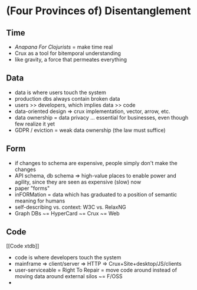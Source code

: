 # (Four Provinces of) Disentanglement

## Time

- _Anapana For Clojurists_ = make time real
- Crux as a tool for bitemporal understanding
- like gravity, a force that permeates everything 

## Data

- data is where users touch the system
- production dbs always contain broken data
- users >> developers, which implies data >> code
- data-oriented design => crux implementation, vector, arrow, etc.
- data ownership = data privacy ... essential for businesses, even though few realize it yet
- GDPR / eviction = weak data ownership (the law must suffice)

## Form

- if changes to schema are expensive, people simply don't make the changes
- API schema, db schema => high-value places to enable power and agility, since they are seen as expensive (slow) now
- paper "forms"
- inFORMation = data which has graduated to a position of semantic meaning for humans
- self-describing vs. context: W3C vs. RelaxNG
- Graph DBs ~= HyperCard ~= Crux ~= Web

## Code 

[[Code xtdb]]

- code is where developers touch the system
- mainframe => client/server => HTTP => Crux+Site+desktop/JS/clients
- user-serviceable = Right To Repair = move code around instead of moving data around external silos ~= F/OSS
-

